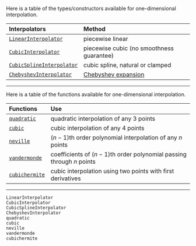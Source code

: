 Here is a table of the types/constructors available for one-dimensional interpolation.

Interpolators | Method
 :-- | :--
[`LinearInterpolator`](@ref) | piecewise linear
[`CubicInterpolator`](@ref) | piecewise cubic (no smoothness guarantee)
[`CubicSplineInterpolator`](@ref) | cubic spline, natural or clamped
[`ChebyshevInterpolator`](@ref) | [Chebyshev expansion](chebyshev.md)

------

Here is a table of the functions available for one-dimensional interpolation.

Functions | Use
 :-- | :--
[`quadratic`](@ref) | quadratic interpolation of any 3 points
[`cubic`](@ref) | cubic interpolation of any 4 points
[`neville`](@ref) | $(n-1)$th order polynomial interpolation of any $n$ points
[`vandermonde`](@ref) | coefficients of $(n-1)$th order polynomial passing through $n$ points
[`cubichermite`](@ref) | cubic interpolation using two points with first derivatives

------

```@docs
LinearInterpolator
CubicInterpolator
CubicSplineInterpolator
ChebyshevInterpolator
quadratic
cubic
neville
vandermonde
cubichermite
```
